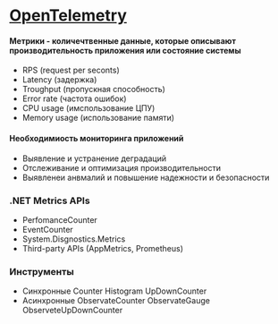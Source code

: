 # [OpenTelemetry](https://opentelemetry.io/ "Кроссплатформенный стандарт для сбора и создания данных телеметрии")

#### Метрики - количечтвенные данные, которые описывают производительность приложения или состояние системы
- RPS (request per seconts)
- Latency (задержка)
- Troughput (пропускная способность)
- Error rate (частота ошибок)
- CPU usage (имспользование ЦПУ)
- Memory usage (использование памяти)

#### Необходимиость мониторинга приложений
- Выявление и устранение деградаций
- Отслеживание и оптимизация производительности
- Выявленеи анвмалий и повышение надежности и безопасности

### .NET Metrics APIs
- PerfomanceCounter
- EventCounter
- System.Disgnostics.Metrics
- Third-party APIs (AppMetrics, Prometheus)


### Инструменты
- Синхронные
    Counter
    Histogram
    UpDownCounter
- Асинхронные
    ObservateCounter
    ObservateGauge
    ObserveteUpDownCounter

    
